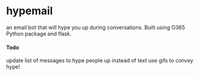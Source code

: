 # hypemail

an email bot that will hype you up during conversations. Built using O365 Python package and flask.

#### Todo
update list of messages to hype people up
instead of text use gifs to convey hype!
